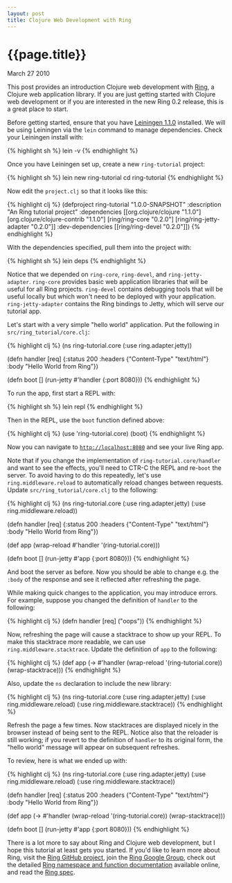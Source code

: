 ```yaml
---
layout: post
title: Clojure Web Development with Ring
---
```


# {{page.title}}

<span class="meta">March 27 2010</span>

This post provides an introduction Clojure web development with [Ring](http://github.com/mmcgrana/ring), a Clojure web application library. If you are just getting started with Clojure web development or if you are interested in the new Ring 0.2 release, this is a great place to start.

Before getting started, ensure that you have [Leiningen 1.1.0](http://github.com/technomancy/leiningen) installed. We will be using Leiningen via the `lein` command to manage dependencies. Check your Leiningen install with:

{% highlight sh %}
lein -v
{% endhighlight %}

Once you have Leiningen set up, create a new `ring-tutorial` project:

{% highlight sh %}
lein new ring-tutorial
cd ring-tutorial
{% endhighlight %}

Now edit the `project.clj` so that it looks like this:

{% highlight clj %}
(defproject ring-tutorial "1.0.0-SNAPSHOT"
  :description "An Ring tutorial project"
  :dependencies
    [[org.clojure/clojure "1.1.0"]
     [org.clojure/clojure-contrib "1.1.0"]
     [ring/ring-core "0.2.0"]
     [ring/ring-jetty-adapter "0.2.0"]]
  :dev-dependencies
    [[ring/ring-devel "0.2.0"]])
{% endhighlight %}

With the dependencies specified, pull them into the project with:

{% highlight sh %}
lein deps
{% endhighlight %}

Notice that we depended on `ring-core`, `ring-devel`, and `ring-jetty-adapter`. `ring-core` provides basic web application libraries that will be useful for all Ring projects. `ring-devel` contains debugging tools that will be useful locally but which won't need to be deployed with your application. `ring-jetty-adapter` contains the Ring bindings to Jetty, which will serve our tutorial app.

Let's start with a very simple "hello world" application. Put the following in `src/ring_tutorial/core.clj`:

{% highlight clj %}
(ns ring-tutorial.core
  (:use ring.adapter.jetty))

(defn handler [req]
  {:status  200
   :headers {"Content-Type" "text/html"}
   :body    "Hello World from Ring"})

(defn boot []
  (run-jetty #'handler {:port 8080}))
{% endhighlight %} 

To run the app, first start a REPL with:

{% highlight sh %}
lein repl
{% endhighlight %}

Then in the REPL, use the `boot` function defined above:

{% highlight clj %}
(use 'ring-tutorial.core)
(boot)
{% endhighlight %}

Now you can navigate to [`http://localhost:8080`](http://localhost:8080) and see your live Ring app.

Note that if you change the implementation of `ring-tutorial.core/handler` and want to see the effects, you'll need to CTR-C the REPL and re-`boot` the server. To avoid having to do this repeatedly, let's use `ring.middleware.reload` to automatically reload changes between requests. Update `src/ring_tutorial/core.clj` to the following:

{% highlight clj %}
(ns ring-tutorial.core
  (:use ring.adapter.jetty)
  (:use ring.middleware.reload))

(defn handler [req]
  {:status  200
   :headers {"Content-Type" "text/html"}
   :body    "Hello World from Ring"})

(def app
  (wrap-reload #'handler '(ring-tutorial.core)))

(defn boot []
  (run-jetty #'app {:port 8080}))
{% endhighlight %}

And boot the server as before. Now you should be able to change e.g. the `:body` of the response and see it reflected after refreshing the page.

While making quick changes to the application, you may introduce errors. For example, suppose you changed the definition of `handler` to the following:

{% highlight clj %}
(defn handler [req]
  ("oops"))
{% endhighlight %}

Now, refreshing the page will cause a stacktrace to show up your REPL. To make this stacktrace more readable, we can use `ring.middleware.stacktrace`. Update the definition of `app` to the following:

{% highlight clj %}
(def app
  (-> #'handler
    (wrap-reload '(ring-tutorial.core))
    (wrap-stacktrace)))
{% endhighlight %}

Also, update the `ns` declaration to include the new library:

{% highlight clj %}
(ns ring-tutorial.core
  (:use ring.adapter.jetty)
  (:use ring.middleware.reload)
  (:use ring.middleware.stacktrace))
{% endhighlight %}

Refresh the page a few times. Now stacktraces are displayed nicely in the browser instead of being sent to the REPL. Notice also that the reloader is still working; if you revert to the definition of `handler` to its original form, the "hello world" message will appear on subsequent refreshes.

To review, here is what we ended up with:

{% highlight clj %}
(ns ring-tutorial.core
  (:use ring.adapter.jetty)
  (:use ring.middleware.reload)
  (:use ring.middleware.stacktrace))

(defn handler [req]
  {:status  200
   :headers {"Content-Type" "text/html"}
   :body    "Hello World from Ring"})

(def app
  (-> #'handler
    (wrap-reload '(ring-tutorial.core))
    (wrap-stacktrace)))

(defn boot []
  (run-jetty #'app {:port 8080}))
{% endhighlight %}
   
There is a lot more to say about Ring and Clojure web development, but I hope this tutorial at least gets you started. If you'd like to learn more about Ring, visit the [Ring GitHub project](http://github.com/mmcgrana/ring), join the [Ring Google Group](http://groups.google.com/group/ring-clojure), check out the detailed [Ring namespace and function documentation](http://mmcgrana.github.com/ring/) available online, and read the [Ring spec](http://github.com/mmcgrana/ring/raw/master/SPEC).
